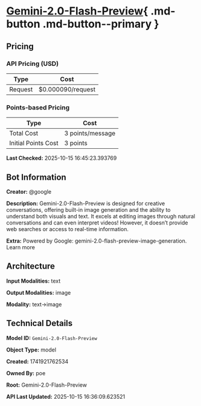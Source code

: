 # [Gemini-2.0-Flash-Preview](https://poe.com/Gemini-2.0-Flash-Preview){ .md-button .md-button--primary }

## Pricing

### API Pricing (USD)

| Type | Cost |
|------|------|
| Request | $0.000090/request |

### Points-based Pricing

| Type | Cost |
|------|------|
| Total Cost | 3 points/message |
| Initial Points Cost | 3 points |

**Last Checked:** 2025-10-15 16:45:23.393769


## Bot Information

**Creator:** @google

**Description:** Gemini-2.0-Flash-Preview is designed for creative conversations, offering built-in image generation and the ability to understand both visuals and text. It excels at editing images through natural conversations and can even interpret videos! However, it doesn’t provide web searches or access to real-time information.

**Extra:** Powered by Google: gemini-2.0-flash-preview-image-generation. Learn more


## Architecture

**Input Modalities:** text

**Output Modalities:** image

**Modality:** text->image


## Technical Details

**Model ID:** `Gemini-2.0-Flash-Preview`

**Object Type:** model

**Created:** 1741921762534

**Owned By:** poe

**Root:** Gemini-2.0-Flash-Preview

**API Last Updated:** 2025-10-15 16:36:09.623521
